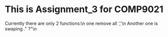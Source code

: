 This is Assignment_3 for COMP9021
============
Currently there are only 2 functions:\n
one remove all ','\n
Another one is swaping ." ?"\n


